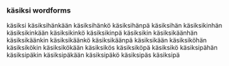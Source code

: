 
### käsiksi wordforms

käsiksi
käsiksihänkään
käsiksihänkö
käsiksihänpä
käsiksihän
käsiksikinhän
käsiksikinkään
käsiksikinkö
käsiksikinpä
käsiksikin
käsiksikäänhän
käsiksikäänkin
käsiksikäänkö
käsiksikäänpä
käsiksikään
käsiksiköhän
käsiksikökin
käsiksikökään
käsiksikös
käsiksiköpä
käsiksikö
käsiksipähän
käsiksipäkin
käsiksipäkään
käsiksipäkö
käsiksipäs
käsiksipä

